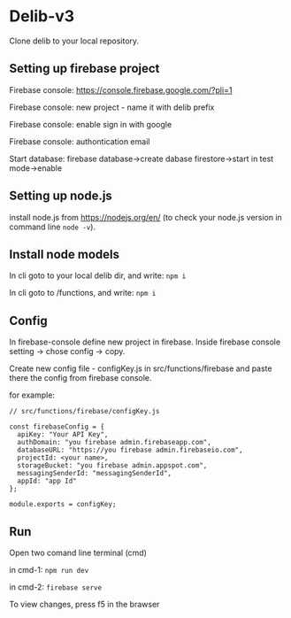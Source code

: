 # Delib-v3
Clone delib to your local repository. 

## Setting up firebase project
Firebase console: https://console.firebase.google.com/?pli=1

Firebase console: new project - name it with delib prefix

Firebase console: enable sign in with google 

Firebase console: authontication email 

Start database: firebase database->create dabase firestore->start in test mode->enable


## Setting up node.js
install node.js from https://nodejs.org/en/ (to check your node.js version in command line ```node -v```). 


## Install node models

In cli goto to your local delib dir, and write: ```npm i```

In cli goto to /functions, and write: ```npm i``` 





## Config
In firebase-console define new project in firebase. 
Inside firebase console setting -> chose config -> copy.

Create new config file - configKey.js in src/functions/firebase and paste there the config from firebase console. 

for example: 
```
// src/functions/firebase/configKey.js

const firebaseConfig = {
  apiKey: "Your API Key",
  authDomain: "you firebase admin.firebaseapp.com",
  databaseURL: "https://you firebase admin.firebaseio.com",
  projectId: <your name>,
  storageBucket: "you firebase admin.appspot.com",
  messagingSenderId: "messagingSenderId",
  appId: "app Id"
};

module.exports = configKey;

```

## Run
Open two comand line terminal (cmd)

in cmd-1: ```npm run dev ```

in cmd-2: ```firebase serve```

To view changes, press f5 in the brawser